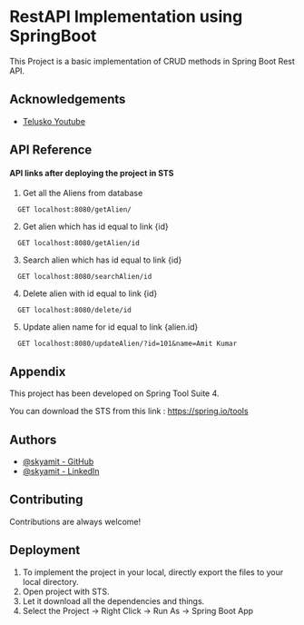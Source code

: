 
# RestAPI Implementation using SpringBoot

This Project is a basic implementation of CRUD methods in Spring Boot Rest API.


## Acknowledgements

 - [Telusko Youtube](https://www.youtube.com/watch?v=35EQXmHKZYs&t=7968s)


## API Reference

#### API links after deploying the project in STS

1. Get all the Aliens from database
```http
  GET localhost:8080/getAlien/
```
2. Get alien which has id equal to link {id}
```http
  GET localhost:8080/getAlien/id
```
3. Search alien which has id equal to link {id}
```http
  GET localhost:8080/searchAlien/id
```
4. Delete alien with id equal to link {id}
```http
  GET localhost:8080/delete/id
```
5. Update alien name for id equal to link {alien.id} 
```http
  GET localhost:8080/updateAlien/?id=101&name=Amit Kumar
```
## Appendix

This project has been developed on Spring Tool Suite 4.

You can download the STS from this link : https://spring.io/tools




## Authors

- [@skyamit - GitHub](https://www.github.com/skyamit)
- [@skyamit - LinkedIn](https://www.linkedin.com/in/skyamit)


## Contributing

Contributions are always welcome!


## Deployment

1. To implement the project in your local, directly export the files to your local directory.
2. Open project with STS.
3. Let it download all the dependencies and things.
4. Select the Project -> Right Click -> Run As -> Spring Boot App
